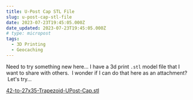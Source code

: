 ```yaml
---
title: U-Post Cap STL File
slug: u-post-cap-stl-file
date: 2023-07-23T19:45:05.000Z
date_updated: 2023-07-23T19:45:05.000Z
# type: micropost
tags:
  - 3D Printing
  - Geocaching
---
```


Need to try something new here... I have a 3d print `.stl` model file that I want to share with others.  I wonder if I can do that here as an attachment?  Let's try... 

[42-to-27x35-Trapezoid-UPost-Cap.stl](https://summittservices.blob.core.windows.net/summitt-dweller-blog/files/2023/07/42-to-27x35-Trapezoid-UPost-Cap.stl)
